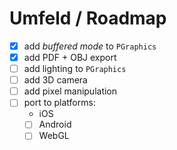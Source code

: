 # Umfeld / Roadmap

- [x] add *buffered mode* to `PGraphics`
- [x] add PDF + OBJ export
- [ ] add lighting to `PGraphics`
- [ ] add 3D camera
- [ ] add pixel manipulation
- [ ] port to platforms:
    - iOS
    - [ ] Android
    - [ ] WebGL
